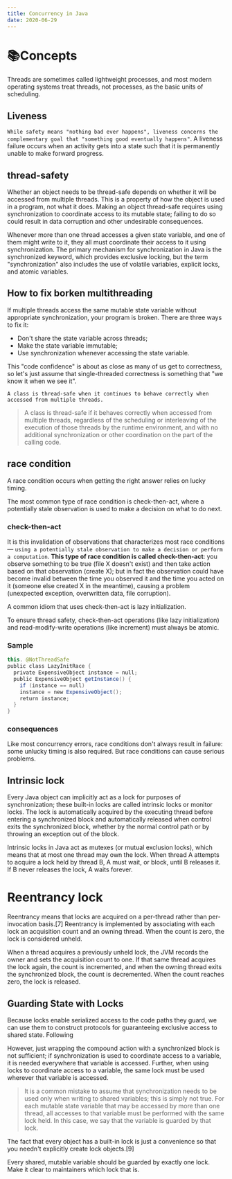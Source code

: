 ```yaml
---
title: Concurrency in Java
date: 2020-06-29
---
```


# :books:Concepts
Threads are sometimes called lightweight processes, and most modern operating systems treat threads, not processes, as the basic units of scheduling.


## Liveness

`While safety means "nothing bad ever happens", liveness concerns the complementary goal that "something good eventually happens"`.
A liveness failure occurs when an activity gets into a state such that it is permanently unable to make forward progress.


## thread-safety

Whether an object needs to be thread-safe depends on whether it will be accessed from multiple threads. This is a property of how the object is used in a program, not what it does. Making an object thread-safe requires using synchronization to coordinate access to its mutable state; failing to do so could result in data corruption and other undesirable consequences.

Whenever more than one thread accesses a given state variable, and one of them might write to it, they all must coordinate their access to it using synchronization. The primary mechanism for synchronization in Java is the synchronized keyword, which provides exclusive locking, but the term "synchronization" also includes the use of volatile variables, explicit locks, and atomic variables.

## How to fix borken multithreading

If multiple threads access the same mutable state variable without appropriate synchronization, your program is broken. There are three ways to fix it:
- Don't share the state variable across threads;
- Make the state variable immutable;
- Use synchronization whenever accessing the state variable.

This "code confidence" is about as close as many of us get to correctness, so let's just assume that single-threaded correctness is something that "we know it when we see it".


`A class is thread-safe when it continues to behave correctly when accessed from multiple threads.`


> A class is thread-safe if it behaves correctly when accessed from multiple threads, regardless of the scheduling or interleaving of the execution of those threads by the runtime environment, and with no additional synchronization or other coordination on the part of the calling code.

## race condition
A race condition occurs when getting the right answer relies on lucky timing.

The most common type of race condition is check-then-act, where a potentially stale observation is used to make a decision on what to do next.

### check-then-act
It is this invalidation of observations that characterizes most race conditions— `using a potentially stale observation to make a decision or perform a computation`. **This type of race condition is called check-then-act**: you observe something to be true (file X doesn't exist) and then take action based on that observation (create X); but in fact the observation could have become invalid between the time you observed it and the time you acted on it (someone else created X in the meantime), causing a problem (unexpected exception, overwritten data, file corruption).

A common idiom that uses check-then-act is lazy initialization.


To ensure thread safety, check-then-act operations (like lazy initialization) and read-modify-write operations (like increment) must always be atomic.


### Sample

```java
this. @NotThreadSafe
public class LazyInitRace {        
  private ExpensiveObject instance = null;        
  public ExpensiveObject getInstance() {               
    if (instance == null)                   
    instance = new ExpensiveObject();               
    return instance;        
  }
}

```

### consequences
Like most concurrency errors, race conditions don't always result in failure: some unlucky timing is also required. But race conditions can cause serious problems.


## Intrinsic lock

Every Java object can implicitly act as a lock for purposes of synchronization; these built-in locks are called intrinsic locks or monitor locks. The lock is automatically acquired by the executing thread before entering a synchronized block and automatically released when control exits the synchronized block, whether by the normal control path or by throwing an exception out of the block.

Intrinsic locks in Java act as mutexes (or mutual exclusion locks), which means that at most one thread may own the lock. When thread A attempts to acquire a lock held by thread B, A must wait, or block, until B releases it. If B never releases the lock, A waits forever.


# Reentrancy lock
Reentrancy means that locks are acquired on a per-thread rather than per-invocation basis.[7] Reentrancy is implemented by associating with each lock an acquisition count and an owning thread. When the count is zero, the lock is considered unheld.

When a thread acquires a previously unheld lock, the JVM records the owner and sets the acquisition count to one. If that same thread acquires the lock again, the count is incremented, and when the owning thread exits the synchronized block, the count is decremented. When the count reaches zero, the lock is released.


## Guarding State with Locks
Because locks enable serialized access to the code paths they guard, we can use them to construct protocols for guaranteeing exclusive access to shared state. Following

However, just wrapping the compound action with a synchronized block is not sufficient; if synchronization is used to coordinate access to a variable, it is needed everywhere that variable is accessed. Further, when using locks to coordinate access to a variable, the same lock must be used wherever that variable is accessed.

> It is a common mistake to assume that synchronization needs to be used only when writing to shared variables; this is simply not true.
For each mutable state variable that may be accessed by more than one thread, all accesses to that variable must be performed with the same lock held. In this case, we say that the variable is guarded by that lock.



The fact that every object has a built-in lock is just a convenience so that you needn't explicitly create lock objects.[9]

Every shared, mutable variable should be guarded by exactly one lock. Make it clear to maintainers which lock that is.
